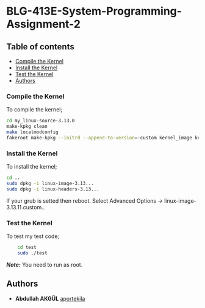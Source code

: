 # BLG-413E-System-Programming-Assignment-2

## Table of contents
<!--ts-->
  * [Compile the Kernel](#compile-the-kernel)
  * [Install the Kernel](#install-the-kernel)
  * [Test the Kernel](#test-the-kernel)
  * [Authors](#authors)
<!--te-->

### Compile the Kernel
To compile the kernel;
```bash
cd my_linux-source-3.13.0
make-kpkg clean
make localmodconfig
fakeroot make-kpkg --initrd --append-to-version=-custom kernel_image kernel_headers
```
### Install the Kernel
To install the kernel;
```bash
cd ..
sudo dpkg -i linux-image-3.13...
sudo dpkg -i linux-headers-3.13...
```
If your grub is setted then reboot.
Select Advanced Options -> linux-image-3.13.11.custom..

### Test the Kernel
To test my test code;
```bash
	cd test
	sudo ./test
```
***Note:*** You need to run as root.

## Authors
* **Abdullah AKGÜL** [aportekila](https://github.com/aportekila)
